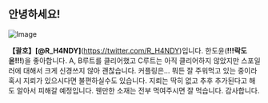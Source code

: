 ## 안녕하세요!
![Image](abc.png)

**【괄호】[@R_H4NDY]**(https://twitter.com/R_H4NDY)입니다. 한도윤(**!!!락도윤!!!**)을 좋아합니다. A, B루트를 클리어했고 C루트는 아직 클리어하지 않았지만 스포일러에 대해서 크게 신경쓰지 않아 괜찮습니다. 커플링은... 뭐든 잘 주워먹고 있는 중이라 혹시 지뢰가 있으시다면 불편하실수도 있습니다. 지뢰는 딱히 없고 추후 추가된다고 해도 알아서 피해갈 예정입니다.
웬만한 소재는 전부 먹여주시면 잘 먹습니다. 감사합니다.

